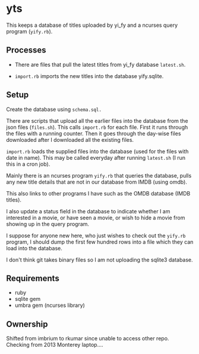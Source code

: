 # yts

This keeps a database of titles uploaded by yi_fy and a ncurses query program (`yify.rb`).

## Processes

 - There are files that pull the latest titles from yi_fy database `latest.sh`.

 - `import.rb` imports the new titles into the database yify.sqlite.

## Setup

Create the database using `schema.sql.`

There are scripts that upload all the earlier files into the database from the json files (`files.sh`).
This calls `import.rb` for each file. First it runs through the files with a running counter.
Then it goes through the day-wise files downloaded after I downloaded all the existing files.

`import.rb` loads the supplied files into the database (used for the files with date in name). This may be called everyday after running `latest.sh` (I run this in a cron job).

Mainly there is an ncurses program `yify.rb` that queries the database, pulls any new title details
that are not in our database from IMDB (using omdb).

This also links to other programs I have such as the OMDB database (IMDB titles).

I also update a status field in the database to indicate whether I am interested in a movie, or have seen a movie, or wish to hide a movie from showing up in the query program.

I suppose for anyone new here, who just wishes to check out the `yify.rb` program, I should dump the first few hundred rows into a file which they can load into the database.

I don't think git takes binary files so I am not uploading the sqlite3 database.

## Requirements

- ruby
- sqlite gem
- umbra gem (ncurses library)

## Ownership

Shifted from imbrium to rkumar since unable to access other repo.
Checking from 2013 Monterey laptop....
